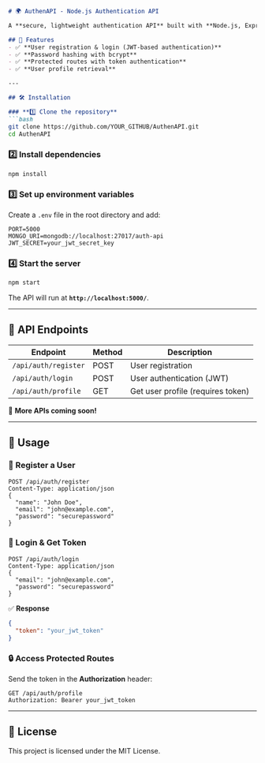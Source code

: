 ```md
# 🌍 AuthenAPI - Node.js Authentication API  

A **secure, lightweight authentication API** built with **Node.js, Express, MongoDB, and JWT**.  

## 🚀 Features  
- ✅ **User registration & login (JWT-based authentication)**  
- ✅ **Password hashing with bcrypt**  
- ✅ **Protected routes with token authentication**  
- ✅ **User profile retrieval**  

---

## 🛠️ Installation  

### **1️⃣ Clone the repository**  
```bash
git clone https://github.com/YOUR_GITHUB/AuthenAPI.git
cd AuthenAPI
```

### **2️⃣ Install dependencies**  
```bash
npm install
```

### **3️⃣ Set up environment variables**  
Create a `.env` file in the root directory and add:  
```env
PORT=5000
MONGO_URI=mongodb://localhost:27017/auth-api
JWT_SECRET=your_jwt_secret_key
```

### **4️⃣ Start the server**  
```bash
npm start
```
The API will run at **`http://localhost:5000/`**.

---

## 📖 API Endpoints  

| Endpoint         | Method | Description |
|-----------------|--------|-------------|
| `/api/auth/register` | POST   | User registration |
| `/api/auth/login`    | POST   | User authentication (JWT) |
| `/api/auth/profile`  | GET    | Get user profile (requires token) |

🔹 **More APIs coming soon!**  

---

## 📝 Usage  

### **🔑 Register a User**  
```http
POST /api/auth/register
Content-Type: application/json
{
  "name": "John Doe",
  "email": "john@example.com",
  "password": "securepassword"
}
```

### **🔑 Login & Get Token**  
```http
POST /api/auth/login
Content-Type: application/json
{
  "email": "john@example.com",
  "password": "securepassword"
}
```
✅ **Response**  
```json
{
  "token": "your_jwt_token"
}
```

### **🔒 Access Protected Routes**  
Send the token in the **Authorization** header:  
```http
GET /api/auth/profile
Authorization: Bearer your_jwt_token
```

---

## 📜 License  
This project is licensed under the MIT License.

